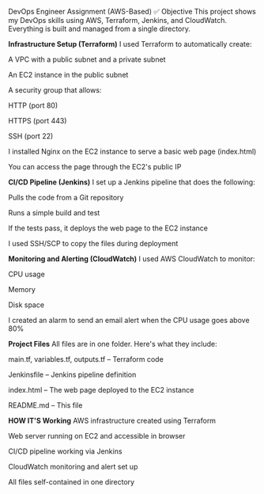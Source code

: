 DevOps Engineer Assignment (AWS-Based)
✅ Objective
This project shows my DevOps skills using AWS, Terraform, Jenkins, and CloudWatch. Everything is built and managed from a single directory.

**Infrastructure Setup (Terraform)**
I used Terraform to automatically create:

A VPC with a public subnet and a private subnet

An EC2 instance in the public subnet

A security group that allows:

HTTP (port 80)

HTTPS (port 443)

SSH (port 22)

I installed Nginx on the EC2 instance to serve a basic web page (index.html)

You can access the page through the EC2's public IP

**CI/CD Pipeline (Jenkins)**
I set up a Jenkins pipeline that does the following:

Pulls the code from a Git repository

Runs a simple build and test

If the tests pass, it deploys the web page to the EC2 instance

I used SSH/SCP to copy the files during deployment

**Monitoring and Alerting (CloudWatch)**
I used AWS CloudWatch to monitor:

CPU usage

Memory

Disk space

I created an alarm to send an email alert when the CPU usage goes above 80%

**Project Files**
All files are in one folder. Here's what they include:

main.tf, variables.tf, outputs.tf – Terraform code

Jenkinsfile – Jenkins pipeline definition

index.html – The web page deployed to the EC2 instance

README.md – This file

**HOW IT'S Working**
 AWS infrastructure created using Terraform

 Web server running on EC2 and accessible in browser

 CI/CD pipeline working via Jenkins

 CloudWatch monitoring and alert set up

 All files self-contained in one directory
